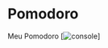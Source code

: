 # Pomodoro
Meu Pomodoro
[![console](https://i.pinimg.com/originals/a6/c2/03/a6c2035a90daea0103c224ebe49e868d.png)]

